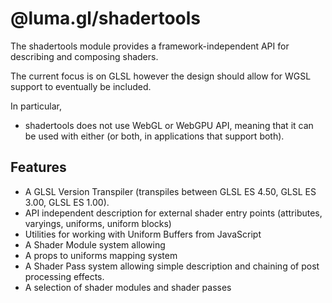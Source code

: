 # @luma.gl/shadertools

The shadertools module provides a framework-independent API for describing and composing shaders.

The current focus is on GLSL however the design should allow for WGSL support to eventually be included.

In particular,
- shadertools does not use WebGL or WebGPU API, meaning that it can be used with either (or both, in applications that support both).

## Features

- A GLSL Version Transpiler (transpiles between GLSL ES 4.50, GLSL ES 3.00, GLSL ES 1.00).
- API independent description for external shader entry points (attributes, varyings, uniforms, uniform blocks)
- Utilities for working with Uniform Buffers from JavaScript
- A Shader Module system allowing
- A props to uniforms mapping system
- A Shader Pass system allowing simple description and chaining of post processing effects.
- A selection of shader modules and shader passes
